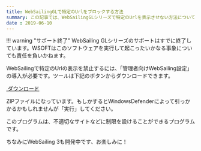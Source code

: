 ```yaml
---
title: WebSailingGLで特定のUrlをブロックする方法
summary: この記事では、WebSailingGLシリーズで特定のUrlを表示させない方法について説明します。
date : 2019-06-10
---
```

!!! warning "サポート終了"
    WebSailing GLシリーズのサポートはすでに終了しています。WSOFTはこのソフトウェアを実行して起こったいかなる事象についても責任を負いかねます。

WebSailingで特定のUrlの表示を禁止するには、「管理者向けWebSailing設定」の導入が必要です。ツールは下記のボタンからダウンロードできます。

<a href="https://download.wsoft.ws/WS00034" class="btn btn-primary"><i class="bi bi-download"></i>&nbsp;ダウンロード</a>


ZIPファイルになっています。もしかするとWindowsDefenderによって引っかかるかもしれませんが「実行」してください。

このプログラムは、不適切なサイトなどに制限を設けることができるプログラムです。

ちなみにWebSailing 3も開発中です、お楽しみに！